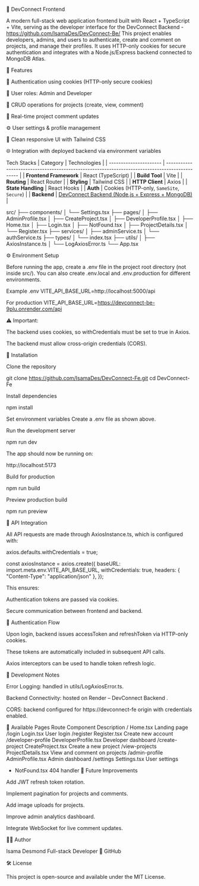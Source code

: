 🧩 DevConnect Frontend

A modern full-stack web application frontend built with React + TypeScript + Vite, serving as the developer interface for the DevConnect Backend - https://github.com/IsamaDes/DevConnect-Be/
This project enables developers, admins, and users to authenticate, create and comment on projects, and manage their profiles. It uses HTTP-only cookies for secure authentication and integrates with a Node.js/Express backend connected to MongoDB Atlas.

🚀 Features

🔐 Authentication using cookies (HTTP-only secure cookies)

👤 User roles: Admin and Developer

🧱 CRUD operations for projects (create, view, comment)

💬 Real-time project comment updates

⚙️ User settings & profile management

🎨 Clean responsive UI with Tailwind CSS

🌐 Integration with deployed backend via environment variables

Tech Stacks
| Category | Technologies |
| ---------------------- | ---------------------------------------------------------------------------------------------- |
| **Frontend Framework** | React (TypeScript) |
| **Build Tool** | Vite |
| **Routing** | React Router |
| **Styling** | Tailwind CSS |
| **HTTP Client** | Axios |
| **State Handling** | React Hooks |
| **Auth** | Cookies (HTTP-only, `SameSite`, `Secure`) |
| **Backend** | [DevConnect Backend (Node.js + Express + MongoDB)](https://github.com/IsamaDes/DevConnect-Be/) |

src/
├── components/
│ └── Settings.tsx
├── pages/
│ ├── AdminProfile.tsx
│ ├── CreateProject.tsx
│ ├── DeveloperProfile.tsx
│ ├── Home.tsx
│ ├── Login.tsx
│ ├── NotFound.tsx
│ ├── ProjectDetails.tsx
│ └── Register.tsx
├── services/
│ ├── adminService.ts
│ └── authService.ts
├── types/
│ └── index.tsx
├── utils/
│ ├── AxiosInstance.ts
│ └── LogAxiosError.ts
└── App.tsx

⚙️ Environment Setup

Before running the app, create a .env file in the project root directory (not inside src/).
You can also create .env.local and .env.production for different environments.

Example .env
VITE_API_BASE_URL=http://localhost:5000/api

For production
VITE_API_BASE_URL=https://devconnect-be-9plu.onrender.com/api

⚠️ Important:

The backend uses cookies, so withCredentials must be set to true in Axios.

The backend must allow cross-origin credentials (CORS).

💾 Installation

Clone the repository

git clone https://github.com/IsamaDes/DevConnect-Fe.git
cd DevConnect-Fe

Install dependencies

npm install

Set environment variables
Create a .env file as shown above.

Run the development server

npm run dev

The app should now be running on:

http://localhost:5173

Build for production

npm run build

Preview production build

npm run preview

🔌 API Integration

All API requests are made through AxiosInstance.ts, which is configured with:

axios.defaults.withCredentials = true;

const axiosInstance = axios.create({
baseURL: import.meta.env.VITE_API_BASE_URL,
withCredentials: true,
headers: { "Content-Type": "application/json" },
});

This ensures:

Authentication tokens are passed via cookies.

Secure communication between frontend and backend.

🔐 Authentication Flow

Upon login, backend issues accessToken and refreshToken via HTTP-only cookies.

These tokens are automatically included in subsequent API calls.

Axios interceptors can be used to handle token refresh logic.

🧪 Development Notes

Error Logging: handled in utils/LogAxiosError.ts.

Backend Connectivity: hosted on Render – DevConnect Backend
.

CORS: backend configured for https://devconnect-fe origin with credentials enabled.

🧭 Available Pages
Route Component Description
/ Home.tsx Landing page
/login Login.tsx User login
/register Register.tsx Create new account
/developer-profile DeveloperProfile.tsx Developer dashboard
/create-project CreateProject.tsx Create a new project
/view-projects ProjectDetails.tsx View and comment on projects
/admin-profile AdminProfile.tsx Admin dashboard
/settings Settings.tsx User settings

- NotFound.tsx 404 handler
  🧱 Future Improvements

Add JWT refresh token rotation.

Implement pagination for projects and comments.

Add image uploads for projects.

Improve admin analytics dashboard.

Integrate WebSocket for live comment updates.

🧑‍💻 Author

Isama Desmond
Full-stack Developer
🔗 GitHub

🛠 License

This project is open-source and available under the MIT License.
